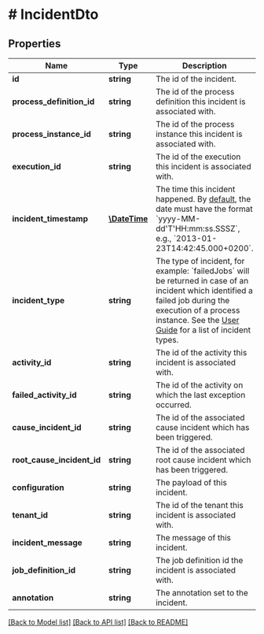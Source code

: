 # # IncidentDto

## Properties

Name | Type | Description | Notes
------------ | ------------- | ------------- | -------------
**id** | **string** | The id of the incident. | [optional]
**process_definition_id** | **string** | The id of the process definition this incident is associated with. | [optional]
**process_instance_id** | **string** | The id of the process instance this incident is associated with. | [optional]
**execution_id** | **string** | The id of the execution this incident is associated with. | [optional]
**incident_timestamp** | [**\DateTime**](\DateTime.md) | The time this incident happened. By [default](https://docs.camunda.org/manual/7.15/reference/rest/overview/date-format/), the date must have the format &#x60;yyyy-MM-dd&#39;T&#39;HH:mm:ss.SSSZ&#x60;, e.g., &#x60;2013-01-23T14:42:45.000+0200&#x60;. | [optional]
**incident_type** | **string** | The type of incident, for example: &#x60;failedJobs&#x60; will be returned in case of an incident which identified a failed job during the execution of a process instance. See the [User Guide](https://docs.camunda.org/manual/7.15/user-guide/process-engine/incidents/#incident-types) for a list of incident types. | [optional]
**activity_id** | **string** | The id of the activity this incident is associated with. | [optional]
**failed_activity_id** | **string** | The id of the activity on which the last exception occurred. | [optional]
**cause_incident_id** | **string** | The id of the associated cause incident which has been triggered. | [optional]
**root_cause_incident_id** | **string** | The id of the associated root cause incident which has been triggered. | [optional]
**configuration** | **string** | The payload of this incident. | [optional]
**tenant_id** | **string** | The id of the tenant this incident is associated with. | [optional]
**incident_message** | **string** | The message of this incident. | [optional]
**job_definition_id** | **string** | The job definition id the incident is associated with. | [optional]
**annotation** | **string** | The annotation set to the incident. | [optional]

[[Back to Model list]](../../README.md#models) [[Back to API list]](../../README.md#endpoints) [[Back to README]](../../README.md)
